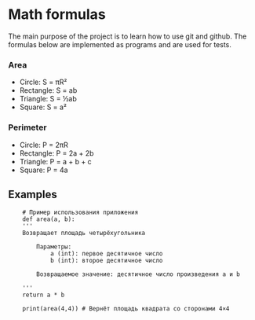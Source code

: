 # Math formulas
The main purpose of the project is to learn how to use git and github. The formulas below are implemented as programs and are used for tests.

### Area
- Circle: S = πR²
- Rectangle: S = ab
- Triangle: S = ½ab
- Square: S = a²

### Perimeter
- Circle: P = 2πR
- Rectangle: P = 2a + 2b
- Triangle: P = a + b + c
- Square: P = 4a

## Examples
```
	# Пример использования приложения
    def area(a, b):
    '''
    Возвращает площадь четырёхугольника

        Параметры: 
            a (int): первое десятичное число
            b (int): второе десятичное число

        Возвращаемое значение: десятичное число произведения a и b

    '''
    return a * b

    print(area(4,4)) # Вернёт площадь квадрата со сторонами 4×4
```


